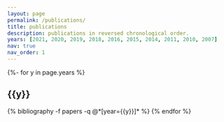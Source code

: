 ```yaml
---
layout: page
permalink: /publications/
title: publications
description: publications in reversed chronological order.
years: [2021, 2020, 2019, 2018, 2016, 2015, 2014, 2011, 2010, 2007]
nav: true
nav_order: 1
---
```

<!-- _pages/publications.md -->
<div class="publications">

{%- for y in page.years %}
  <h2 class="year">{{y}}</h2>
  {% bibliography -f papers -q @*[year={{y}}]* %}
{% endfor %}

</div>
